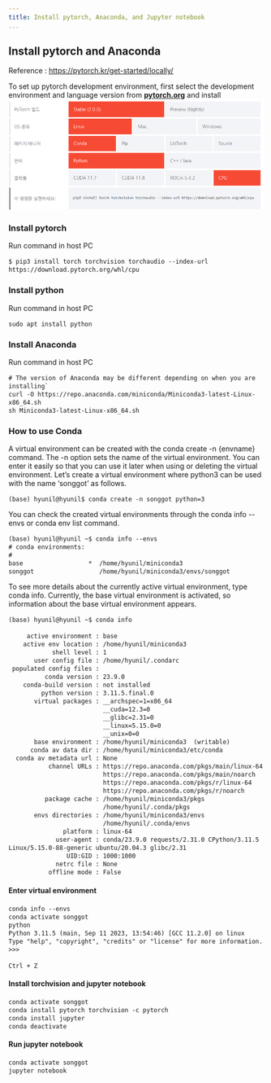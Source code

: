 ```yaml
---
title: Install pytorch, Anaconda, and Jupyter notebook
...
```


## Install pytorch and Anaconda

Reference : https://pytorch.kr/get-started/locally/

To set up pytorch development environment, first select the development environment and language version from [**pytorch.org**](https://pytorch.org/) and install
![pytorch](./pytorch.png)

### Install pytorch
Run command in host PC
```
$ pip3 install torch torchvision torchaudio --index-url https://download.pytorch.org/whl/cpu
```

### Install python
Run command in host PC
```
sudo apt install python
```

### Install Anaconda
Run command in host PC
```
# The version of Anaconda may be different depending on when you are installing`
curl -O https://repo.anaconda.com/miniconda/Miniconda3-latest-Linux-x86_64.sh
sh Miniconda3-latest-Linux-x86_64.sh

```

### How to use Conda
A virtual environment can be created with the conda create -n {envname} command. 
The -n option sets the name of the virtual environment. 
You can enter it easily so that you can use it later when using or deleting the virtual environment. 
Let’s create a virtual environment where python3 can be used with the name ‘songgot’ as follows.
```
(base) hyunil@hyunil$ conda create -n songgot python=3
```
You can check the created virtual environments through the conda info --envs or conda env list command.
```
(base) hyunil@hyunil ~$ conda info --envs
# conda environments:
#
base                  *  /home/hyunil/miniconda3
songgot                  /home/hyunil/miniconda3/envs/songgot
```
To see more details about the currently active virtual environment, type conda info. Currently, the base virtual environment is activated, so information about the base virtual environment appears.
```
(base) hyunil@hyunil ~$ conda info

     active environment : base
    active env location : /home/hyunil/miniconda3
            shell level : 1
       user config file : /home/hyunil/.condarc
 populated config files : 
          conda version : 23.9.0
    conda-build version : not installed
         python version : 3.11.5.final.0
       virtual packages : __archspec=1=x86_64
                          __cuda=12.3=0
                          __glibc=2.31=0
                          __linux=5.15.0=0
                          __unix=0=0
       base environment : /home/hyunil/miniconda3  (writable)
      conda av data dir : /home/hyunil/miniconda3/etc/conda
  conda av metadata url : None
           channel URLs : https://repo.anaconda.com/pkgs/main/linux-64
                          https://repo.anaconda.com/pkgs/main/noarch
                          https://repo.anaconda.com/pkgs/r/linux-64
                          https://repo.anaconda.com/pkgs/r/noarch
          package cache : /home/hyunil/miniconda3/pkgs
                          /home/hyunil/.conda/pkgs
       envs directories : /home/hyunil/miniconda3/envs
                          /home/hyunil/.conda/envs
               platform : linux-64
             user-agent : conda/23.9.0 requests/2.31.0 CPython/3.11.5 Linux/5.15.0-88-generic ubuntu/20.04.3 glibc/2.31
                UID:GID : 1000:1000
             netrc file : None
           offline mode : False

```
#### Enter virtual environment
```
conda info --envs
conda activate songgot
python
Python 3.11.5 (main, Sep 11 2023, 13:54:46) [GCC 11.2.0] on linux
Type "help", "copyright", "credits" or "license" for more information.
>>> 

Ctrl + Z

```
#### Install torchvision and jupyter notebook
```
conda activate songgot
conda install pytorch torchvision -c pytorch
conda install jupyter
conda deactivate
```

#### Run jupyter notebook
```
conda activate songgot
jupyter notebook
```